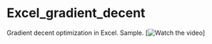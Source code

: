 # Excel_gradient_decent
Gradient decent optimization in Excel. Sample.
[![Watch the video](https://media.giphy.com/media/fQuiskjBq3fG1gx2D4/giphy.gif)]
